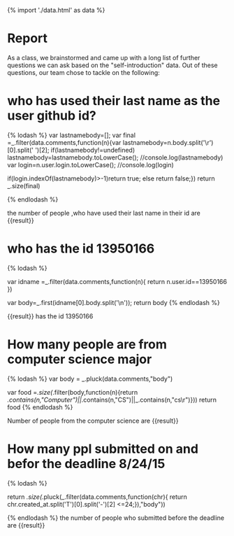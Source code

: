 {% import './data.html' as data %}

# Report

As a class, we brainstormed and came up with a long list of further questions we can ask based
on the "self-introduction" data. Out of these questions, our team chose to tackle on
the following:



# who has used their last name as the user github id?


{% lodash %}
var lastnamebody=[];
var final =_.filter(data.comments,function(n){var lastnamebody=n.body.split('\r')[0].split(' ')[2];
if(lastnamebody!=undefined)
lastnamebody=lastnamebody.toLowerCase();
//console.log(lastnamebody)
var login=n.user.login.toLowerCase();
//console.log(login)

if(login.indexOf(lastnamebody)>-1)return true;
else
return false;})
return _.size(final)
 
 
{% endlodash %}

the number of people ,who have used their last name in their id are {{result}}

# who has the id 13950166


{% lodash %}

var idname =_.filter(data.comments,function(n){
return n.user.id==13950166
})


var body=_.first(idname[0].body.split('\n'));
return body
{% endlodash %}

{{result}} has the id 13950166
# How many people are from  computer science major

{% lodash %}
var body = _.pluck(data.comments,"body")
 
 var food =_.size(_.filter(body,function(n){return _.contains(n,"Computer")||_.contains(n,"CS")||_.contains(n,"cs\r")}))
return food
{% endlodash %}

Number of people from the computer science are {{result}}
# How many ppl submitted on and befor the deadline 8/24/15

{% lodash %}

return _.size(_.pluck(_.filter(data.comments,function(chr){
                            return chr.created_at.split('T')[0].split('-')[2] <=24;}),"body"))

{% endlodash %}
the number of people who submitted before the deadline are  {{result}}

